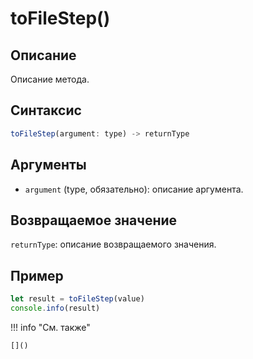 # toFileStep() 

## Описание
Описание метода.

## Синтаксис
```javascript
toFileStep(argument: type) -> returnType
```

## Аргументы
- `argument` (type, обязательно): описание аргумента.

## Возвращаемое значение
`returnType`: описание возвращаемого значения.

## Пример
```javascript linenums="1"
let result = toFileStep(value)
console.info(result)
```

!!! info "См. также"

    []()


